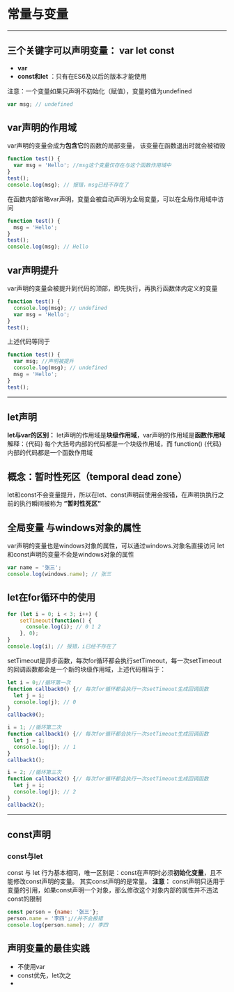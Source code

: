 # 常量与变量
---
## 三个关键字可以声明变量： var let const
- **var**
- **const和let** ：只有在ES6及以后的版本才能使用

注意：一个变量如果只声明不初始化（赋值），变量的值为undefined 
```js
var msg; // undefined
```

## var声明的作用域
var声明的变量会成为**包含它**的函数的局部变量， 该变量在函数退出时就会被销毁
```js
function test() {
  var msg = 'Hello'; //msg这个变量仅存在与这个函数作用域中
}
test();
console.log(msg); // 报错，msg已经不存在了
```
在函数内部省略var声明，变量会被自动声明为全局变量，可以在全局作用域中访问
```js
function test() {
  msg = 'Hello'; 
}
test();
console.log(msg); // Hello
```
## var声明提升
var声明的变量会被提升到代码的顶部，即先执行，再执行函数体内定义的变量
```js
function test() {
  console.log(msg); // undefined
  var msg = 'Hello';
}
test();
```
上述代码等同于
```js
function test() {
  var msg; //声明被提升
  console.log(msg); // undefined
  msg = 'Hello';
}
test();
```
---
## let声明
**let与var的区别：** let声明的作用域是**块级作用域**，var声明的作用域是**函数作用域**
解释：{代码} 每个大括号内部的代码都是一个块级作用域，而  function() {代码} 内部的代码都是一个函数作用域

## 概念：暂时性死区（temporal dead  zone）
let和const不会变量提升，所以在let、const声明前使用会报错，在声明执执行之前的执行瞬间被称为 **”暂时性死区”**

## 全局变量 与windows对象的属性
var声明的变量也是windows对象的属性，可以通过windows.对象名直接访问
let和const声明的变量不会是windows对象的属性
```js
var name = '张三';
console.log(windows.name); // 张三
```
## let在for循环中的使用
```js
for (let i = 0; i < 3; i++) {
    setTimeout(function() {
      console.log(i); // 0 1 2
    }, 0);
}
console.log(i); // 报错，i已经不存在了
```
setTimeout是异步函数，每次for循环都会执行setTimeout，每一次setTimeout的回调函数都会是一个新的块级作用域，上述代码相当于：
```js
let i = 0;//循环第一次
function callback0() {// 每次for循环都会执行一次setTimeout生成回调函数
  let j = i;
  console.log(j); // 0
}
callback0();

i = 1; //循环第二次
function callback1() {// 每次for循环都会执行一次setTimeout生成回调函数
  let j = i;
  console.log(j); // 1
}
callback1();

i = 2; //循环第三次
function callback2() {// 每次for循环都会执行一次setTimeout生成回调函数
  let j = i;
  console.log(j); // 2
}
callback2();
```

---
## const声明

### const与let
const 与 let 行为基本相同，唯一区别是：const在声明时必须**初始化变量**，且不能修改const声明的变量。 其实const声明的是常量。
**注意：** const声明只适用于变量的引用，如果const声明一个对象，那么修改这个对象内部的属性并不违法const的限制
```js
const person = {name: '张三'};
person.name = '李四';//并不会报错
console.log(person.name); // 李四
```
 ## 声明变量的最佳实践
 - 不使用var
 - const优先，let次之
 - 